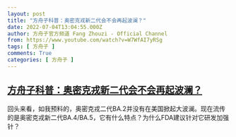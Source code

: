 ```yaml
---
layout: post
title: "方舟子科普：奥密克戎新二代会不会再起波澜？"
date: 2022-07-04T13:04:55.000Z
author: 方舟子官方频道 Fang Zhouzi - Official Channel
from: https://www.youtube.com/watch?v=W7WfAI7yRSg
tags: [ 方舟子 ]
comments: True
categories: [ 方舟子 ]
---
```

<!--1656939895000-->
[方舟子科普：奥密克戎新二代会不会再起波澜？](https://www.youtube.com/watch?v=W7WfAI7yRSg)
------

<div>
回头来看，如我预料的，奥密克戎二代BA.2并没有在美国掀起大波澜。现在流传的是奥密克戎新二代BA.4/BA.5，它有什么特点？为什么FDA建议针对它研发加强针？
</div>
